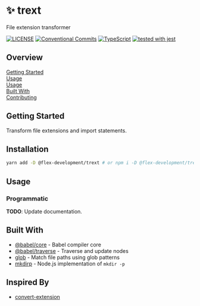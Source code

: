# :sparkles: trext

File extension transformer

[![LICENSE](https://img.shields.io/github/license/flex-development/loadenv.svg)](LICENSE)
[![Conventional Commits](https://img.shields.io/badge/Conventional%20Commits-1.0.0-yellow.svg)](https://conventionalcommits.org)
[![TypeScript](https://badgen.net/badge/-/typescript?icon=typescript&label)](https://www.typescriptlang.org)
[![tested with jest](https://img.shields.io/badge/tested_with-jest-99424f.svg)](https://github.com/facebook/jest)

## Overview

[Getting Started](#getting-started)  
[Usage](#usage)  
[Usage](#usage)  
[Built With](#built-with)  
[Contributing](CONTRIBUTING.md)

## Getting Started

Transform file extensions and import statements.

## Installation

```zsh
yarn add -D @flex-development/trext # or npm i -D @flex-development/trext
```

## Usage

### Programmatic

**TODO**: Update documentation.

## Built With

- [@babel/core][1] - Babel compiler core
- [@babel/traverse][2] - Traverse and update nodes
- [glob][3] - Match file paths using glob patterns
- [mkdirp][4] - Node.js implementation of `mkdir -p`

## Inspired By

- [convert-extension][5]

[1]: https://github.com/babel/babel/tree/main/packages/babel-core
[2]: https://github.com/babel/babel/tree/main/packages/babel-traverse
[3]: https://github.com/isaacs/node-glob
[4]: https://github.com/isaacs/node-mkdirp
[5]: https://github.com/peterjwest/convert-extension

